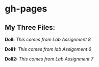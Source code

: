 # gh-pages

## My Three Files:

   **Doll:** _This comes from Lab Assignment 8_

   **Doll1:** _This comes from lab Assignment 6_

   **Doll2:** _This comes from Lab Assignment 7_
